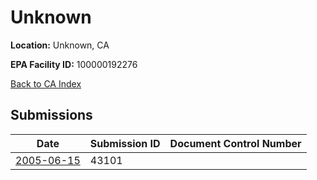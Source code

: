 # Unknown

**Location:** Unknown, CA

**EPA Facility ID:** 100000192276

[Back to CA Index](../../index.md)

## Submissions

| Date | Submission ID | Document Control Number |
|------|--------------|-------------------------|
| [2005-06-15](submissions/43101.md) | 43101 |  |
